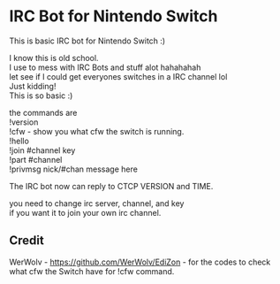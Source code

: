 # IRC Bot for Nintendo Switch  

This is basic IRC bot for Nintendo Switch :)   

I know this is old school.  
I use to mess with IRC Bots and stuff alot hahahahah   
let see if I could get everyones switches in a IRC channel lol       
Just kidding!   
This is so basic :)      

the commands are  
!version  
!cfw - show you what cfw the switch is running.  
!hello   
!join #channel key   
!part #channel    
!privmsg nick/#chan message here   

The IRC bot now can reply to CTCP VERSION and TIME.    
   

you need to change irc server, channel, and key     
if you want it to join your own irc channel.    


## Credit
WerWolv - https://github.com/WerWolv/EdiZon - for the codes to check what cfw the Switch have for !cfw command.  

 